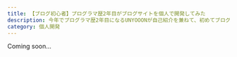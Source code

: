 ```yaml
---
title: 【ブログ初心者】プログラマ歴2年目がブログサイトを個人で開発してみた
description: 今年でプログラマ歴2年目になるUNYOOONが自己紹介を兼ねて、初めてブログを投稿してみました。この記事では、ブログサイトを運営しようと思った経緯やこのブログサイトの技術的な仕組みを紹介していきます。
category: 個人開発
---
```


Coming soon...